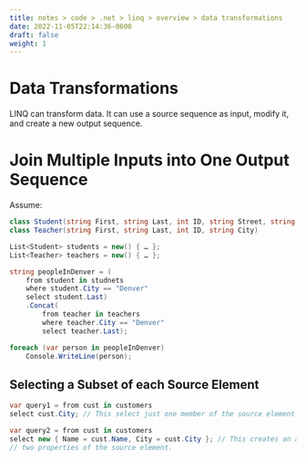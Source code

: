 ```yaml
---
title: notes > code > .net > linq > overview > data transformations
date: 2022-11-05T22:14:36-0600
draft: false
weight: 1
---
```

# Data Transformations
LINQ can transform data. It can use a source sequence as input, modify it, and create a new output sequence.

# Join Multiple Inputs into One Output Sequence
Assume:
```cs
class Student(string First, string Last, int ID, string Street, string City, List<int> Scores)
class Teacher(string First, string Last, int ID, string City)

List<Student> students = new() { … };
List<Teacher> teachers = new() { … };

string peopleInDenver = (
    from student in studnets
    where student.City == "Denver"
    select student.Last)
    .Concat(
        from teacher in teachers
        where teacher.City == "Denver"
        select teacher.Last);

foreach (var person in peopleInDenver)
    Console.WriteLine(person);
```

## Selecting a Subset of each Source Element
```cs
var query1 = from cust in customers
select cust.City; // This select just one member of the source element

var query2 = from cust in customers
select new { Name = cust.Name, City = cust.City }; // This creates an anonymous type that holds
// two properties of the source element.
```
